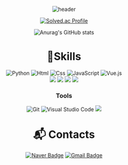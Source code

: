 <div align=center>

![header](https://capsule-render.vercel.app/api?type=waving&color=0:008000,100:81c147&height=200&section=header&text=Jeong%20SooWan%20😁&fontSize=55)

[![Solved.ac Profile](http://mazassumnida.wtf/api/v2/generate_badge?boj=krkdhs6240)](https://solved.ac/krkdhs6240/)<br>  

![Anurag's GitHub stats](https://github-readme-stats.vercel.app/api?username=SWan9710&show_icons=true&theme=dark)

# 💪Skills
![Python](https://img.shields.io/badge/Python-3776AB.svg?&style=for-the-badge&logo=Python&logoColor=white)
<img alt="Html" src ="https://img.shields.io/badge/HTML5-E34F26.svg?&style=for-the-badge&logo=HTML5&logoColor=white"/> <img alt="Css" src ="https://img.shields.io/badge/CSS3-1572B6.svg?&style=for-the-badge&logo=CSS3&logoColor=white"/> <img alt="JavaScript" src ="https://img.shields.io/badge/JavaScriipt-F7DF1E.svg?&style=for-the-badge&logo=JavaScript&logoColor=black"/> <img alt="Vue.js" src="https://img.shields.io/badge/Vue.js-35495E?style=for-the-badge&logo=vuedotjs&logoColor=4FC08D">  
<img src="https://img.shields.io/badge/React-61DAFB?style=for-the-badge&logo=React&logoColor=white"> <img src="https://img.shields.io/badge/Axios-5A29E4?style=for-the-badge&logo=Axios&logoColor=white"> <img src="https://img.shields.io/badge/Recoil-61DAFB?style=for-the-badge&logo=Recoil&logoColor=white"> <img src="https://img.shields.io/badge/Amazon S3-569A31?&style=for-the-badge&logo=Amazon S3&logoColor=white"/>

### Tools
![Git](https://img.shields.io/badge/Git-F05032.svg?&style=for-the-badge&logo=Git&logoColor=white)
![Visual Studio Code](https://img.shields.io/badge/Visual%20Studio%20Code-007ACC.svg?&style=for-the-badge&logo=Visual%20Studio%20Code&logoColor=white)
<img src="https://img.shields.io/badge/JIRA-02569B?&style=for-the-badge&logo=JIRA&logoColor=white"/>


# :mailbox_with_mail: Contacts
[![Naver Badge](https://img.shields.io/badge/Naver-03C75A?style=flat-square&logo=Naver&logoColor=white&link=mailto:krkdhs6240@naver.com)](mailto:krkdhs6240@naver.com)
[![Gmail Badge](https://img.shields.io/badge/Gmail-d14836?style=flat-square&logo=Gmail&logoColor=white&link=mailto:krkdhs3333@gmail.com)](mailto:krkdhs3333@gmail.com)

</div>
